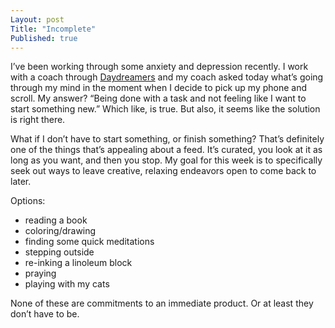 ```yaml
---
Layout: post
Title: "Incomplete"
Published: true
---
```


I’ve been working through some anxiety and depression recently. I work with a coach through [Daydreamers](https://www.daydreamerspace.com) and my coach asked today what’s going through my mind in the moment when I decide to pick up my phone and scroll. My answer? “Being done with a task and not feeling like I want to start something new.” Which like, is true. But also, it seems like the solution is right there. 

What if I don’t have to start something, or finish something? That’s definitely one of the things that’s appealing about a feed. It’s curated, you look at it as long as you want, and then you stop. My goal for this week is to specifically seek out ways to leave creative, relaxing endeavors open to come back to later. 


Options:
- reading a book
- coloring/drawing
- finding some quick meditations
- stepping outside
- re-inking a linoleum block
- praying
- playing with my cats

None of these are commitments to an immediate product. Or at least they don’t have to be. 
